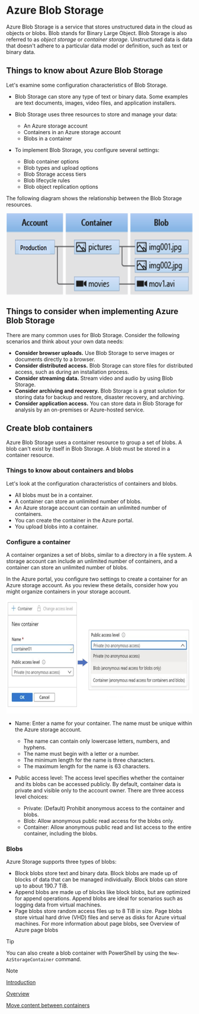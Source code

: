 # Azure Blob Storage

Azure Blob Storage is a service that stores unstructured data in the cloud as objects or blobs. Blob stands for Binary Large Object. Blob Storage is also referred to as *object storage* or *container storage*. Unstructured data is data that doesn't adhere to a particular data model or definition, such as text or binary data.

## Things to know about Azure Blob Storage

Let's examine some configuration characteristics of Blob Storage.

- Blob Storage can store any type of text or binary data. Some examples are text documents, images, video files, and application installers.

- Blob Storage uses three resources to store and manage your data:
  - An Azure storage account
  - Containers in an Azure storage account
  - Blobs in a container

- To implement Blob Storage, you configure several settings:
  - Blob container options
  - Blob types and upload options
  - Blob Storage access tiers
  - Blob lifecycle rules
  - Blob object replication options

The following diagram shows the relationship between the Blob Storage resources.

<img src="./img/blob_relationship.png" width="659" height="221" />

## Things to consider when implementing Azure Blob Storage

There are many common uses for Blob Storage. Consider the following scenarios and think about your own data needs:

- **Consider browser uploads.** Use Blob Storage to serve images or documents directly to a browser.
- **Consider distributed access.** Blob Storage can store files for distributed access, such as during an installation process.
- **Consider streaming data.** Stream video and audio by using Blob Storage.
- **Consider archiving and recovery.** Blob Storage is a great solution for storing data for backup and restore, disaster recovery, and archiving.
- **Consider application access.** You can store data in Blob Storage for analysis by an on-premises or Azure-hosted service.

## Create blob containers

Azure Blob Storage uses a container resource to group a set of blobs. A blob can't exist by itself in Blob Storage. A blob must be stored in a container resource.

### Things to know about containers and blobs

Let's look at the configuration characteristics of containers and blobs.

- All blobs must be in a container.
- A container can store an unlimited number of blobs.
- An Azure storage account can contain an unlimited number of containers.
- You can create the container in the Azure portal.
- You upload blobs into a container.

### Configure a container

A container organizes a set of blobs, similar to a directory in a file system. A storage account can include an unlimited number of containers, and a container can store an unlimited number of blobs.

In the Azure portal, you configure two settings to create a container for an Azure storage account. As you review these details, consider how you might organize containers in your storage account.

<img src="./img/conf_container.png" width="741" height="307" />

- Name: Enter a name for your container. The name must be unique within the Azure storage account.
  - The name can contain only lowercase letters, numbers, and hyphens.
  - The name must begin with a letter or a number.
  - The minimum length for the name is three characters.
  - The maximum length for the name is 63 characters.

- Public access level: The access level specifies whether the container and its blobs can be accessed publicly. By default, container data is private and visible only to the account owner. There are three access level choices:
  - Private: (Default) Prohibit anonymous access to the container and blobs.
  - Blob: Allow anonymous public read access for the blobs only.
  - Container: Allow anonymous public read and list access to the entire container, including the blobs.

### Blobs

Azure Storage supports three types of blobs:

- Block blobs store text and binary data. Block blobs are made up of blocks of data that can be managed individually. Block blobs can store up to about 190.7 TiB.
- Append blobs are made up of blocks like block blobs, but are optimized for append operations. Append blobs are ideal for scenarios such as logging data from virtual machines.
- Page blobs store random access files up to 8 TiB in size. Page blobs store virtual hard drive (VHD) files and serve as disks for Azure virtual machines. For more information about page blobs, see Overview of Azure page blobs

>[!TIP]
>You can also create a blob container with PowerShell by using the `New-AzStorageContainer` command.
<!-- MD028/no-blanks-blockquote -->
>[!NOTE]
>[Introduction](https://learn.microsoft.com/en-us/azure/storage/blobs/storage-blobs-introduction)
>
>[Overview](https://learn.microsoft.com/en-gb/training/modules/configure-blob-storage/2-implement)
>
>[Move content between containers](https://www.youtube.com/watch?v=S3TXW4UrSak)
